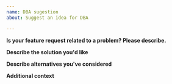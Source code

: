 ```yaml
---
name: DBA sugestion
about: Suggest an idea for DBA

---
```


**Is your feature request related to a problem? Please describe.**


**Describe the solution you'd like**


**Describe alternatives you've considered**


**Additional context**
